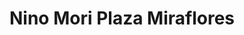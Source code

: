 ---
title: "Nino Mori Plaza Miraflores"
url: /tegucigalpa/nino-mori-plaza-miraflores/
shop: general
---